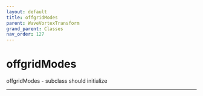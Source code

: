 ```yaml
---
layout: default
title: offgridModes
parent: WaveVortexTransform
grand_parent: Classes
nav_order: 127
---
```


#  offgridModes

offgridModes -  subclass should initialize


---


